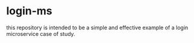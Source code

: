 # login-ms
this repository is intended to be a simple and effective example of a login microservice case of study.

